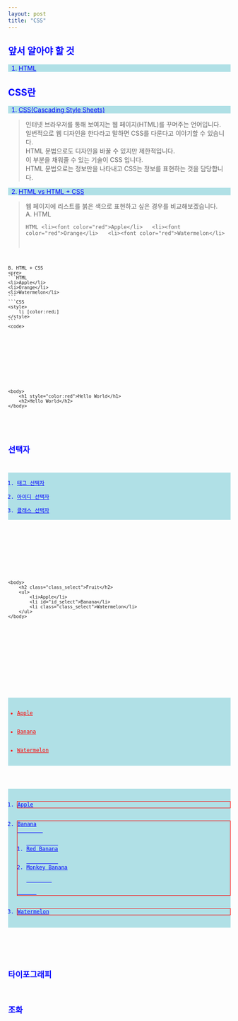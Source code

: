 ```yaml
---
layout: post
title: "CSS"
---
```


## 앞서 알아야 할 것
1. HTML

## CSS란
1. CSS(Cascading Style Sheets)
> 인터넷 브라우저를 통해 보여지는 웹 페이지(HTML)를 꾸며주는 언어입니다.  
일번적으로 웹 디자인을 한다라고 말하면 CSS를 다룬다고 이야기할 수 있습니다.  
> HTML 문법으로도 디자인을 바꿀 수 있지만 제한적입니다.  
이 부분을 채워줄 수 있는 기술이 CSS 입니다.  
HTML 문법으로는 정보만을 나타내고 CSS는 정보를 표현하는 것을 담당합니다.  

2. HTML vs HTML + CSS
> 웹 페이지에 리스트를 붉은 색으로 표현하고 싶은 경우를 비교해보겠습니다.  
    A. HTML
    <pre>
    ```HTML
    <li><font color="red">Apple</li>  
    <li><font color="red">Orange</li>  
    <li><font color="red">Watermelon</li>  
    ```
    <code>
    
    B. HTML + CSS
    <pre>
    ```HTML
    <li>Apple</li>
    <li>Orange</li>
    <li>Watermelon</li>
    ```
    ```CSS
    <style>
        li [color:red;]
    </style>
    ```
    <code>



<!DOCTYPE html>

<html>
	<head>
		<style>
			h2{color:blue}
		</style>
	</head>
	
	<body>
		<h1 style="color:red">Hello World</h1>
		<h2>Hello World</h2>
	</body>
</html>



## 선택자
1. 태그 선택자
2. 아이디 선택자
3. 클래스 선택자


<!DOCTYPE html>

<html>
	<head>
		<style>
			li {
				color: blue;
				text-decoration: underline;
			}
			#id_select {
				font-size: 30px;
			}
			.class_select {
				text-decoration: line-through;
			}
		</style>
	</head>
	
	<body>
		<h2 class="class_select">Fruit</h2>
		<ul>
			<li>Apple</li>
			<li id="id_select">Banana</li>
			<li class="class_select">Watermelon</li>
		</ul>
	</body>
</html>





<!DOCTYPE html>
<html>
  <head>
    <style>
		ul li {
			color:red;
		}
		#lecture>li {
			border: 1px solid red;
		}
		ul, ol {
			background-color: powderblue;
		}
    </style>
  </head>
  <body>
    <ul>
		<li>Apple</li>
		<li>Banana</li>
		<li>Watermelon</li>
    </ul>
    <ol id="lecture">
      <li>Apple</li>
      <li>Banana
        <ol>
          <li>Red Banana</li>
          <li>Monkey Banana</li>
        </ol>
      </li>
      <li>Watermelon</li>
    </ol>
  </body>
</html>

## 타이포그래피

## 조화
